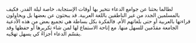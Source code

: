 لطالما بحثنا عن جوامع الدعاء نتخير بها أوقات الإستجابة، خاصة ليلة القدر. فكيف بالمسلمين الجدد من غير الناطقين باللغة العربية. قد يبحثون عن بعضها بل ويحاولون قراءتها بالعربية أو حتى بلغاتهم الأم.
فالفكرة بكل بساطة هي تجميع بعض من هذه الأدعية الجامعة مقدّمين للسهل منها. مع إتاحة الاستماع لها لمن شاء تكريرها أو حفظها وقد يقسّم الدعاء أجزاءً كي يسهل تهجّيه.
